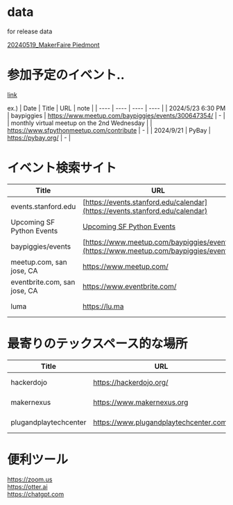 # data
for release data

[20240519_MakerFaire Piedmont](https://github.com/seigot/data/releases/tag/20240519)  

# 参加予定のイベント..

[link]([https://docs.google.com/spreadsheets/d/1J3kHZOb3RgrAXqKeB78dZSqdBXrGJi3SKgpeEZ8KRK8/edit?usp=sharing](https://docs.google.com/spreadsheets/d/18HqEWTvl4AJ_i-3Rb98z_jSpxkSrfSVl2fxXA74kAsQ/edit?gid=0#gid=0))  

ex.)
| Date  |  Title  |  URL  |  note  |
| ---- | ---- | ---- | ---- |
|  2024/5/23  6:30 PM  |  baypiggies  |  https://www.meetup.com/baypiggies/events/300647354/  |  -  |
|  monthly virtual meetup on the 2nd Wednesday  |    |  https://www.sfpythonmeetup.com/contribute  |  -  |
|  2024/9/21  |  PyBay  |  https://pybay.org/  |  -  |

# イベント検索サイト

| Title  |  URL  |  note  |
| ---- | ---- | ---- |
| events.stanford.edu | [https://events.stanford.edu/calendar](https://events.stanford.edu/calendar) | ---- |
| Upcoming SF Python Events | [Upcoming SF Python Events](https://www.sfpythonmeetup.com/)   | ---- |
| baypiggies/events | [https://www.meetup.com/baypiggies/events](https://www.meetup.com/baypiggies/events)     | ---- |  
| meetup.com, san jose, CA |  https://www.meetup.com/  | ---- |
| eventbrite.com, san jose, CA |  https://www.eventbrite.com/  | ---- |
| luma |  https://lu.ma  | ---- |

# 最寄りのテックスペース的な場所  

| Title  |  URL  |  note  |
| ---- | ---- | ---- |
| hackerdojo | https://hackerdojo.org/ | ---- |
| makernexus | https://www.makernexus.org | ---- |
| plugandplaytechcenter | https://www.plugandplaytechcenter.com/ | ---- |

# 便利ツール  
https://zoom.us  
https://otter.ai  
https://chatgpt.com  
